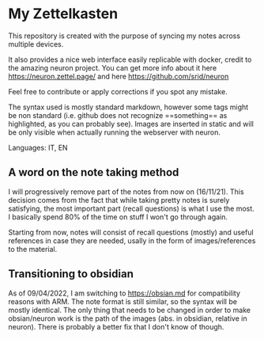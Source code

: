 # My Zettelkasten

This repository is created with the purpose of syncing my notes across multiple devices.

It also provides a nice web interface easily replicable with docker, credit to the amazing neuron project.
You can get more info about it here https://neuron.zettel.page/ and here https://github.com/srid/neuron

Feel free to contribute or apply corrections if you spot any mistake. 

The syntax used is mostly standard markdown, however some tags might be non standard (i.e. github does not recognize ==something== as highlighted, as you can probably see).
Images are inserted in static and will be only visible when actually running the webserver with neuron.

Languages: IT, EN

## A word on the note taking method

I will progressively remove part of the notes from now on (16/11/21). This decision comes from the fact that while taking pretty notes is surely satisfying, the most important part (recall questions) is what I use the most. I basically spend 80% of the time on stuff I won't go through again.

Starting from now, notes will consist of recall questions (mostly) and useful references in case they are needed, usally in the form of images/references to the material.

## Transitioning to obsidian

As of 09/04/2022, I am switching to https://obsian.md for compatibility reasons with ARM. The note format is still similar, so the syntax will be mostly identical. The only thing that needs to be changed in order to make obsian/neuron work is the path of the images (abs. in obsidian, relative in neuron). There is probably a better fix that I don't know of though.